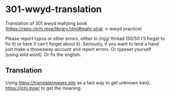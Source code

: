 # 301-wwyd-translation
Translation of 301 wwyd mahjong book (https://repo.riichi.moe/library.html#mahj-strat -> wwyd practice)


Please report typos or other errors, either in /mjg/ thread (50/50 I'll forget to fix it) or here (I can't forget about it). Seriously, if you want to lend a hand just make a throwaway account and report errors. Or typeset yourself (using wild word). Or fix the english.


## Translation
Using https://translateimages.site as a fast way to get unknown kanji, https://ichi.moe/ to get the meaning.
